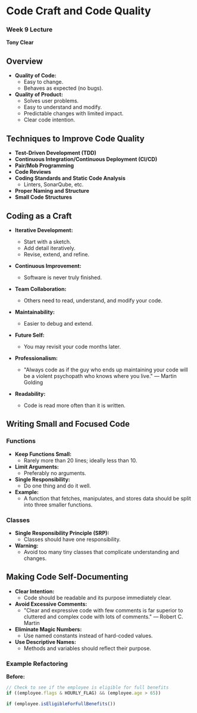 # Code Craft and Code Quality

### Week 9 Lecture

**Tony Clear**

## Overview

- **Quality of Code:**
  - Easy to change.
  - Behaves as expected (no bugs).
- **Quality of Product:**
  - Solves user problems.
  - Easy to understand and modify.
  - Predictable changes with limited impact.
  - Clear code intention.

## Techniques to Improve Code Quality

- **Test-Driven Development (TDD)**
- **Continuous Integration/Continuous Deployment (CI/CD)**
- **Pair/Mob Programming**
- **Code Reviews**
- **Coding Standards and Static Code Analysis**
  - Linters, SonarQube, etc.
- **Proper Naming and Structure**
- **Small Code Structures**

## Coding as a Craft

- **Iterative Development:**
  - Start with a sketch.
  - Add detail iteratively.
  - Revise, extend, and refine.
- **Continuous Improvement:**

  - Software is never truly finished.

- **Team Collaboration:**
  - Others need to read, understand, and modify your code.
- **Maintainability:**
  - Easier to debug and extend.
- **Future Self:**
  - You may revisit your code months later.
- **Professionalism:**
  - "Always code as if the guy who ends up maintaining your code will be a violent psychopath who knows where you live." — Martin Golding
- **Readability:**
  - Code is read more often than it is written.

## Writing Small and Focused Code

### Functions

- **Keep Functions Small:**
  - Rarely more than 20 lines; ideally less than 10.
- **Limit Arguments:**
  - Preferably no arguments.
- **Single Responsibility:**
  - Do one thing and do it well.
- **Example:**
  - A function that fetches, manipulates, and stores data should be split into three smaller functions.

### Classes

- **Single Responsibility Principle (SRP):**
  - Classes should have one responsibility.
- **Warning:**
  - Avoid too many tiny classes that complicate understanding and changes.

## Making Code Self-Documenting

- **Clear Intention:**
  - Code should be readable and its purpose immediately clear.
- **Avoid Excessive Comments:**
  - "Clear and expressive code with few comments is far superior to cluttered and complex code with lots of comments." — Robert C. Martin
- **Eliminate Magic Numbers:**
  - Use named constants instead of hard-coded values.
- **Use Descriptive Names:**
  - Methods and variables should reflect their purpose.

### Example Refactoring

**Before:**

```javascript
// Check to see if the employee is eligible for full benefits
if ((employee.flags & HOURLY_FLAG) && (employee.age > 65))
```

```javascript
if (employee.isEligibleForFullBenefits())
```

